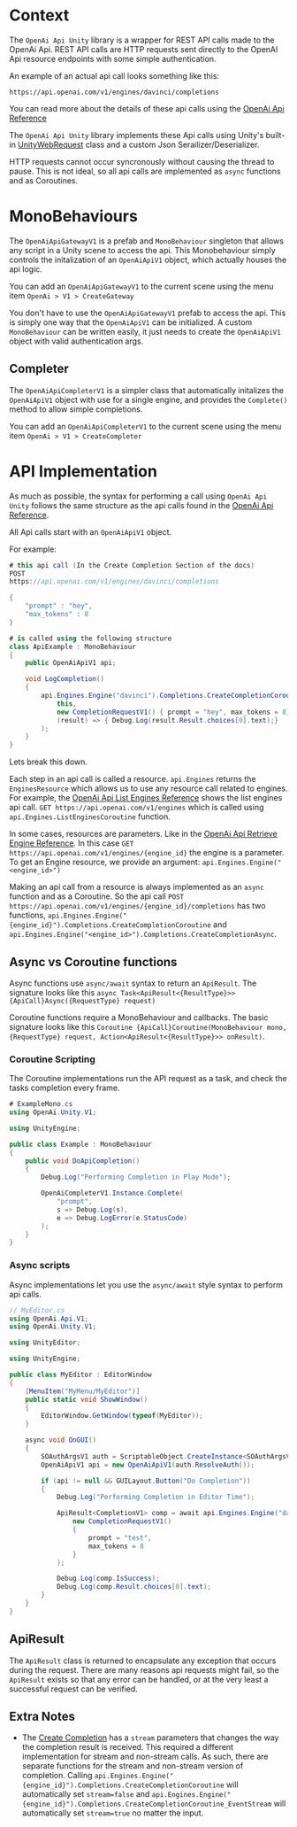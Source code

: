 # Context
The `OpenAi Api Unity` library is a wrapper for REST API calls made to the OpenAi Api. REST API calls are HTTP requests sent directly to the OpenAI Api resource endpoints with some simple authentication. 

An example of an actual api call looks something like this:
```
https://api.openai.com/v1/engines/davinci/completions
```

You can read more about the details of these api calls using the [OpenAi Api Reference](https://beta.openai.com/docs/api-reference)

The `OpenAi Api Unity` library implements these Api calls using Unity's built-in [UnityWebRequest](https://docs.unity3d.com/ScriptReference/Networking.UnityWebRequest.html) class and a custom Json Serailizer/Deserializer. 

HTTP requests cannot occur syncronously without causing the thread to pause. This is not ideal, so all api calls are implemented as `async` functions and as Coroutines. 

# MonoBehaviours
The `OpenAiApiGatewayV1` is a prefab and `MonoBehaviour` singleton that allows any script in a Unity scene to access the api. This Monobehaviour simply controls the initalization of an `OpenAiApiV1` object, which actually houses the api logic. 

You can add an `OpenAiApiGatewayV1` to the current scene using the menu item `OpenAi > V1 > CreateGateway`

You don't have to use the `OpenAiApiGatewayV1` prefab to access the api. This is simply one way that the `OpenAiApiV1` can be initialized. A custom `MonoBehaviour` can be written easily, it just needs to create the `OpenAiApiV1` object with valid authentication args. 

## Completer
The `OpenAiApiCompleterV1` is a simpler class that automatically initalizes the `OpenAiApiV1` object with use for a single engine, and provides the `Complete()` method to allow simple completions. 

You can add an `OpenAiApiCompleterV1` to the current scene using the menu item `OpenAi > V1 > CreateCompleter`

# API Implementation
As much as possible, the syntax for performing a call using `OpenAi Api Unity` follows the same structure as the api calls found in the [OpenAi Api Reference](https://beta.openai.com/docs/api-reference). 

All Api calls start with an `OpenAiApiV1` object. 

For example:

```csharp
# this api call (In the Create Completion Section of the docs)
POST
https://api.openai.com/v1/engines/davinci/completions

{
    "prompt" : "hey",
    "max_tokens" : 8
}

# is called using the following structure 
class ApiExample : MonoBehaviour 
{
    public OpenAiApiV1 api;

    void LogCompletion()
    {
        api.Engines.Engine("davinci").Completions.CreateCompletionCoroutine(
            this, 
            new CompletionRequestV1() { prompt = "hey", max_tokens = 8},
            (result) => { Debug.Log(result.Result.choices[0].text);}
        );
    }
}
```

Lets break this down.

Each step in an api call is called a resource. `api.Engines` returns the `EnginesResource` which allows us to use any resource call related to engines. For example, the [OpenAi Api List Engines Reference](https://beta.openai.com/docs/api-reference/list-engines) shows the list engines api call. `GET
https://api.openai.com/v1/engines` which is called using `api.Engines.ListEnginesCoroutine` function.

In some cases, resources are parameters. Like in the [OpenAi Api Retrieve Engine Reference](https://beta.openai.com/docs/api-reference/retrieve-engine). In this case `GET https://api.openai.com/v1/engines/{engine_id}` the engine is a parameter. To get an Engine resource, we provide an argument: `api.Engines.Engine("<engine_id>")`

Making an api call from a resource is always implemented as an `async` function and as a Coroutine. So the api call `POST https://api.openai.com/v1/engines/{engine_id}/completions` has two functions, `api.Engines.Engine("{engine_id}").Completions.CreateCompletionCoroutine` and `api.Engines.Engine("<engine_id>").Completions.CreateCompletionAsync`.

## Async vs Coroutine functions
Async functions use `async/await` syntax to return an `ApiResult`. The signature looks like this `async Task<ApiResult<{ResultType}>> {ApiCall}Async({RequestType} request)`

Coroutine functions require a MonoBehaviour and callbacks. The basic signature looks like this `Coroutine {ApiCall}Coroutine(MonoBehaviour mono, {RequestType} request, Action<ApiResult<{ResultType}>> onResult)`. 

### Coroutine Scripting
The Coroutine implementations run the API request as a task, and check the tasks completion every frame. 

```csharp
# ExampleMono.cs
using OpenAi.Unity.V1;

using UnityEngine;

public class Example : MonoBehaviour
{
    public void DoApiCompletion()
    {
        Debug.Log("Performing Completion in Play Mode");

        OpenAiCompleterV1.Instance.Complete(
            "prompt",
            s => Debug.Log(s),
            e => Debug.LogError(e.StatusCode)
        );
    }
}
```

### Async scripts
Async implementations let you use the `async/await` style syntax to perform api calls.

```csharp
// MyEditor.cs
using OpenAi.Api.V1;
using OpenAi.Unity.V1;

using UnityEditor;

using UnityEngine;

public class MyEditor : EditorWindow
{
    [MenuItem("MyMenu/MyEditor")]
    public static void ShowWindow()
    {
        EditorWindow.GetWindow(typeof(MyEditor));
    }

    async void OnGUI()
    {
        SOAuthArgsV1 auth = ScriptableObject.CreateInstance<SOAuthArgsV1>();
        OpenAiApiV1 api = new OpenAiApiV1(auth.ResolveAuth());

        if (api != null && GUILayout.Button("Do Completion"))
        {
            Debug.Log("Performing Completion in Editor Time");

            ApiResult<CompletionV1> comp = await api.Engines.Engine("davinci").Completions.CreateCompletionAsync(
                new CompletionRequestV1()
                {
                    prompt = "test",
                    max_tokens = 8
                }
            );

            Debug.Log(comp.IsSuccess);
            Debug.Log(comp.Result.choices[0].text);
        }
    }
}
```

## ApiResult
The `ApiResult` class is returned to encapsulate any exception that occurs during the request. There are many reasons api requests might fail, so the `ApiResult` exists so that any error can be handled, or at the very least a successful request can be verified. 

## Extra Notes
* The [Create Completion](https://beta.openai.com/docs/api-reference/create-completion) has a `stream` parameters that changes the way the completion result is received. This required a different implementation for stream and non-stream calls. As such, there are separate functions for the stream and non-stream version of completion. Calling `api.Engines.Engine("{engine_id}").Completions.CreateCompletionCoroutine` will automatically set `stream=false` and `api.Engines.Engine("{engine_id}").Completions.CreateCompletionCoroutine_EventStream` will automatically set `stream=true` no matter the input.
